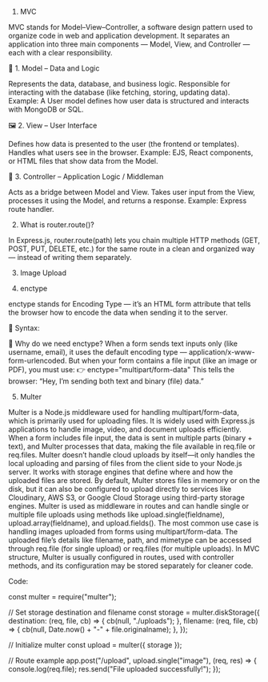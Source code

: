 1. MVC

MVC stands for Model–View–Controller, a software design pattern used to organize code in web and application development. It separates an application into three main components — Model, View, and Controller — each with a clear responsibility.

🧩 1. Model – Data and Logic

Represents the data, database, and business logic.
Responsible for interacting with the database (like fetching, storing, updating data).
Example: A User model defines how user data is structured and interacts with MongoDB or SQL.


🖼️ 2. View – User Interface

Defines how data is presented to the user (the frontend or templates).
Handles what users see in the browser.
Example: EJS, React components, or HTML files that show data from the Model.



🧠 3. Controller – Application Logic / Middleman

Acts as a bridge between Model and View.
Takes user input from the View, processes it using the Model, and returns a response.
Example: Express route handler.


2. What is router.route()?

In Express.js,
router.route(path) lets you chain multiple HTTP methods (GET, POST, PUT, DELETE, etc.) for the same route in a clean and organized way — instead of writing them separately.

3. Image Upload


4. enctype

enctype stands for Encoding Type — it’s an HTML form attribute that tells the browser how to encode the data when sending it to the server.

📌 Syntax:
<form action="/upload" method="POST" enctype="multipart/form-data">
  <!-- form fields here -->
</form>

🧠 Why do we need enctype?
When a form sends text inputs only (like username, email), it uses the default encoding type —
application/x-www-form-urlencoded.
But when your form contains a file input (like an image or PDF), you must use:
👉 enctype="multipart/form-data"
This tells the browser:
“Hey, I’m sending both text and binary (file) data.”

5. Multer

Multer is a Node.js middleware used for handling multipart/form-data, which is primarily used for uploading files. It is widely used with Express.js applications to handle image, video, and document uploads efficiently. When a form includes file input, the data is sent in multiple parts (binary + text), and Multer processes that data, making the file available in req.file or req.files. Multer doesn’t handle cloud uploads by itself—it only handles the local uploading and parsing of files from the client side to your Node.js server. It works with storage engines that define where and how the uploaded files are stored. By default, Multer stores files in memory or on the disk, but it can also be configured to upload directly to services like Cloudinary, AWS S3, or Google Cloud Storage using third-party storage engines. Multer is used as middleware in routes and can handle single or multiple file uploads using methods like upload.single(fieldname), upload.array(fieldname), and upload.fields(). The most common use case is handling images uploaded from forms using multipart/form-data. The uploaded file’s details like filename, path, and mimetype can be accessed through req.file (for single upload) or req.files (for multiple uploads). In MVC structure, Multer is usually configured in routes, used with controller methods, and its configuration may be stored separately for cleaner code.

Code:

const multer = require("multer");

// Set storage destination and filename
const storage = multer.diskStorage({
  destination: (req, file, cb) => {
    cb(null, "./uploads");
  },
  filename: (req, file, cb) => {
    cb(null, Date.now() + "-" + file.originalname);
  },
});

// Initialize multer
const upload = multer({ storage });

// Route example
app.post("/upload", upload.single("image"), (req, res) => {
  console.log(req.file);
  res.send("File uploaded successfully!");
});